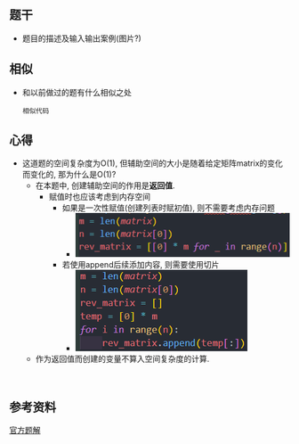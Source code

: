 ## 题干

* 题目的描述及输入输出案例(图片?)



## 相似

* 和以前做过的题有什么相似之处

  ```
  相似代码
  ```

  

## 心得

* 这道题的空间复杂度为O(1), 但辅助空间的大小是随着给定矩阵matrix的变化而变化的, 那为什么是O(1)?
  * 在本题中, 创建辅助空间的作用是**返回值**.
    * 赋值时也应该考虑到内存空间
      * 如果是一次性赋值(创建列表时赋初值), 则不需要考虑内存问题
        * ![](https://raw.githubusercontent.com/WeiS49/Bilder/main/img/leetcode/part/867_list.png)
      * 若使用append后续添加内容, 则需要使用切片
        * ![](https://raw.githubusercontent.com/WeiS49/Bilder/main/img/leetcode/part/867_slice.png)
  * 作为返回值而创建的变量不算入空间复杂度的计算.

​	



## 参考资料

[官方题解](https://leetcode-cn.com/problems/transpose-matrix/solution/zhuan-zhi-ju-zhen-by-leetcode-solution-85s2/)